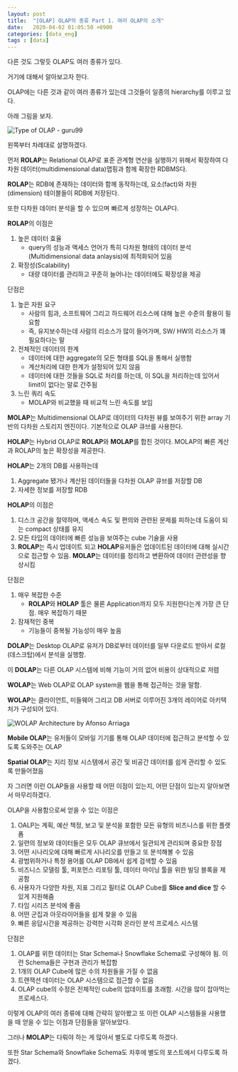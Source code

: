 ```yaml
---
layout: post
title:  "[OLAP] OLAP의 종류 Part 1. 여러 OLAP의 소개"
date:   2020-04-02 01:05:50 +0900
categories: [data_eng]
tags : [data]
---
```


다른 것도 그렇듯 OLAP도 여러 종류가 있다.

거기에 대해서 알아보고자 한다.

<!--more-->

OLAP에는 다른 것과 같이 여러 종류가 있는데 그것들이 일종의 hierarchy를 이루고 있다.

아래 그림을 보자.

![Type of OLAP - guru99](https://www.guru99.com/images/1/022218_1238_WhatisOLAPO7.png)

왼쪽부터 차례대로 설명하겠다.

먼저 **ROLAP**는 Relational OLAP로 표준 관계형 연산을 실행하기 위해서 확장하여 다차원 데이터(multidimensional data)맵핑과 함께 확장한 RDBMS다.

**ROLAP**는 RDB에 존재하는 데이터와 함께 동작하는데, 요소(fact)와 차원(dimension) 테이블들이 RDB에 저장된다.

또한 다차원 데이터 분석을 할 수 있으며 빠르게 성장하는 OLAP다.

**ROLAP**의 이점은

1. 높은 데이터 효율
   - query의 성능과 액세스 언어가 특히 다차원 형태의 데이터 분석(Multidimensional data anlaysis)에 최적화되어 있음
1. 확장성(Scalability)
   - 대량 데이터를 관리하고 꾸준히 늘어나는 데이터에도 확장성을 제공

단점은

1. 높은 자원 요구
    - 사람의 힘과, 소프트웨어 그리고 하드웨어 리소스에 대해 높은 수준의 활용이 필요함
    - 즉, 유지보수하는데 사람의 리소스가 많이 들어가며, SW/ HW의 리소스가 꽤 필요하다는 말
1. 전체적인 데이터의 한계
    - 데이터에 대한 aggregate의 모든 형태를 SQL을 통해서 실행함
    - 계산처리에 대한 한계가 설정되어 있지 않음
    - 데이터에 대한 것들을 SQL로 처리를 하는데, 이 SQL을 처리하는데 있어서 limit이 없다는 말로 간주됨
1. 느린 쿼리 속도
    - MOLAP와 비교했을 때 비교적 느린 속도를 보임

**MOLAP**는 Multidimensional OLAP로 데이터의 다차원 뷰를 보여주기 위한 array 기반의 다차원 스토리지 엔진이다. 기본적으로 OLAP 큐브를 사용한다.

**HOLAP**는 Hybrid OLAP로 **ROLAP**와 **MOLAP**를 합친 것이다. MOLAP의 빠른 계산과 ROLAP의 높은 확장성을 제공한다.

**HOLAP**는 2개의 DB를 사용하는데

1. Aggregate 됐거나 계산된 데이터들을 다차원 OLAP 큐브를 저장할 DB
1. 자세한 정보를 저장할 RDB

**HOLAP**의 이점은

1. 디스크 공간을 절약하며, 액세스 속도 및 편의와 관련된 문제를 피하는데 도움이 되는 compact 상태를 유지
1. 모든 타입의 데이터에 빠른 성능을 보여주는 cube 기술을 사용
1. **ROLAP**는 즉시 업데이트 되고 **HOLAP**유저들은 업데이트된 데이터에 대해 실시간으로 접근할 수 있음. **MOLAP**는 데이터를 정리하고 변환하여 데이터 관련성을 향상시킴

단점은

1. 매우 복잡한 수준
    - **ROLAP**와 **HOLAP** 툴은 물론 Application까지 모두 지원한다는게 가장 큰 단점. 매우 복잡하기 때문
1. 잠재적인 중복
    - 기능들이 중복될 가능성이 매우 높음

**DOLAP**는 Desktop OLAP로 유저가 DB로부터 데이터를 일부 다운로드 받아서 로컬(데스크탑)에서 분석을 실행함.

이 **DOLAP**는 다른 OLAP 시스템에 비해 기능이 거의 없어 비용이 상대적으로 저렴

**WOLAP**는 Web OLAP로 OLAP system을 웹을 통해 접근하는 것을 말함.

**WOLAP**는 클라이언트, 미들웨어 그리고 DB 서버로 이루어진 3개의 레이어로 아키텍처가 구성되어 있다.

![WOLAP Architecture by Afonso Arriaga](https://www.researchgate.net/profile/Afonso_Arriaga/publication/264845178/figure/fig1/AS:669569249185797@1536649157233/Figura-1-Fluxo-de-informacao-num-sistema-WOLAP.png)

**Mobile OLAP**는 유저들이 모바일 기기를 통해 OLAP 데이터에 접근하고 분석할 수 있도록 도와주는 OLAP

**Spatial OLAP**는 지리 정보 시스템에서 공간 및 비공간 데이터를 쉽게 관리할 수 있도록 만들어졌음

자 그러면 이런 OLAP들을 사용할 때 어떤 이점이 있는지, 어떤 단점이 있는지 알아보면서 마무리하겠다.

OLAP을 사용함으로써 얻을 수 있는 이점은

1. OALP는 계획, 예산 책정, 보고 및 분석을 포함한 모든 유형의 비즈니스를 위한 플랫폼
1. 일련의 정보와 데이터들은 모두 OLAP 큐브에서 일관되게 관리되며 중요한 장점
1. 어떤 시나리오에 대해 빠르게 시나리오를 만들고 또 분석해볼 수 있음
1. 광범위하거나 특정 용어를 OLAP DB에서 쉽게 검색할 수 있음
1. 비즈니스 모델링 툴, 퍼포먼스 리포팅 툴, 데이터 마이닝 툴을 위한 빌딩 블록을 제공함
1. 사용자가 다양한 차원, 지표 그리고 필터로 OLAP Cube를 **Slice and dice** 할 수 있게 지원해줌
1. 타임 시리즈 분석에 좋음
1. 어떤 군집과 아웃라이어들을 쉽게 찾을 수 있음
1. 빠른 응답시간을 제공하는 강력한 시각화 온라인 분석 프로세스 시스템

단점은

1. OLAP를 위한 데이터는 Star Schema나 Snowflake Schema로 구성해야 됨. 이런 Schema들은 구현과 관리가 복잡함
1. 1개의 OLAP Cube에 많은 수의 차원들을 가질 수 없음
1. 트랜잭션 데이터는 OLAP 시스템으로 접근할 수 없음
1. OLAP cube의 수정은 전체적인 cube의 업데이트를 초래함. 시간을 많이 잡아먹는 프로세스다.

이렇게 OLAP의 여러 종류에 대해 간략히 알아봤고 또 이런 OLAP 시스템들을 사용했을 때 얻을 수 있는 이점과 단점들을 알아보았다.

그러나 **MOLAP**는 다뤄야 하는 게 많아서 별도로 다루도록 하겠다.

또한 Star Schema와 Snowflake Schema도 차후에 별도의 포스트에서 다루도록 하겠다.
